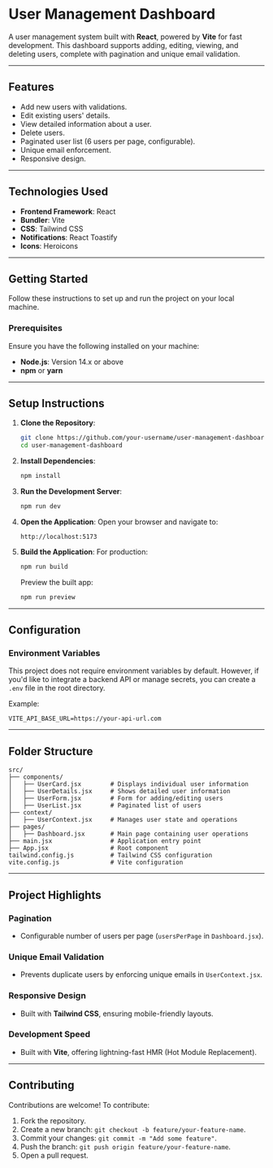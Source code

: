 # **User Management Dashboard**

A user management system built with **React**, powered by **Vite** for fast development. This dashboard supports adding, editing, viewing, and deleting users, complete with pagination and unique email validation.

---

## **Features**

- Add new users with validations.
- Edit existing users' details.
- View detailed information about a user.
- Delete users.
- Paginated user list (6 users per page, configurable).
- Unique email enforcement.
- Responsive design.

---

## **Technologies Used**

- **Frontend Framework**: React
- **Bundler**: Vite
- **CSS**: Tailwind CSS
- **Notifications**: React Toastify
- **Icons**: Heroicons

---

## **Getting Started**

Follow these instructions to set up and run the project on your local machine.

### **Prerequisites**

Ensure you have the following installed on your machine:

- **Node.js**: Version 14.x or above
- **npm** or **yarn**

---

## **Setup Instructions**

1. **Clone the Repository**:
   ```bash
   git clone https://github.com/your-username/user-management-dashboard.git
   cd user-management-dashboard
   ```

2. **Install Dependencies**:
   ```bash
   npm install
   ```

3. **Run the Development Server**:
   ```bash
   npm run dev
   ```

4. **Open the Application**:
   Open your browser and navigate to:
   ```
   http://localhost:5173
   ```

5. **Build the Application**:
   For production:
   ```bash
   npm run build
   ```
   Preview the built app:
   ```bash
   npm run preview
   ```

---

## **Configuration**

### **Environment Variables**
This project does not require environment variables by default. However, if you'd like to integrate a backend API or manage secrets, you can create a `.env` file in the root directory.

Example:
```
VITE_API_BASE_URL=https://your-api-url.com
```

---

## **Folder Structure**

```plaintext
src/
├── components/
│   ├── UserCard.jsx        # Displays individual user information
│   ├── UserDetails.jsx     # Shows detailed user information
│   ├── UserForm.jsx        # Form for adding/editing users
│   ├── UserList.jsx        # Paginated list of users
├── context/
│   ├── UserContext.jsx     # Manages user state and operations
├── pages/
│   ├── Dashboard.jsx       # Main page containing user operations
├── main.jsx                # Application entry point
├── App.jsx                 # Root component
tailwind.config.js          # Tailwind CSS configuration
vite.config.js              # Vite configuration
```

---

## **Project Highlights**

### **Pagination**
- Configurable number of users per page (`usersPerPage` in `Dashboard.jsx`).

### **Unique Email Validation**
- Prevents duplicate users by enforcing unique emails in `UserContext.jsx`.

### **Responsive Design**
- Built with **Tailwind CSS**, ensuring mobile-friendly layouts.

### **Development Speed**
- Built with **Vite**, offering lightning-fast HMR (Hot Module Replacement).

---

## **Contributing**

Contributions are welcome! To contribute:

1. Fork the repository.
2. Create a new branch: `git checkout -b feature/your-feature-name`.
3. Commit your changes: `git commit -m "Add some feature"`.
4. Push the branch: `git push origin feature/your-feature-name`.
5. Open a pull request.
